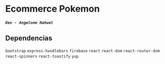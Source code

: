 # Ecommerce Pokemon

##### `Dev - Angelone Nahuel`

## Dependencias

`bootstrap` `express-handlebars` `firebase` `react` `react-dom` `react-router-dom` `react-spinners` `react-toastify` `yup`

